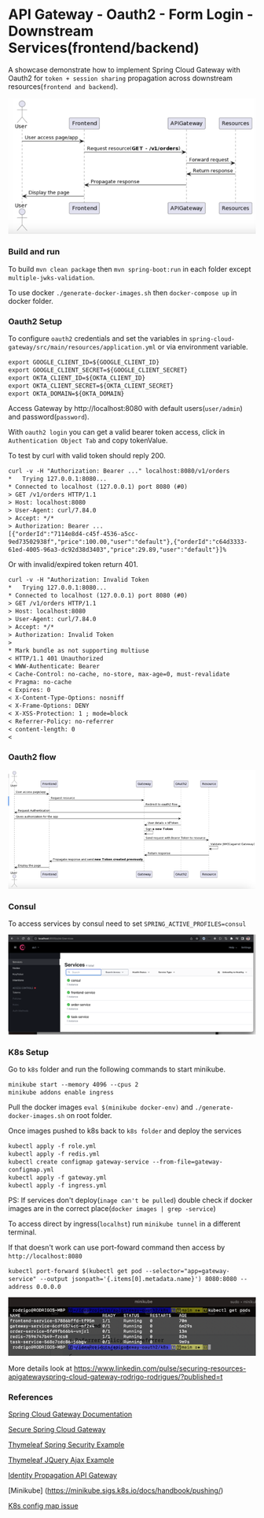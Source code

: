 # API Gateway - Oauth2 - Form Login - Downstream Services(frontend/backend)

A showcase demonstrate how to implement Spring Cloud Gateway with Oauth2 for `token + session sharing` propagation across downstream resources(`frontend and backend`).

![img_1.png](img_1.png)

### Build and run

To build `mvn clean package` then `mvn spring-boot:run` in each folder except `multiple-jwks-validation`.

To use docker `./generate-docker-images.sh` then `docker-compose up` in docker folder.

### Oauth2 Setup

To configure `oauth2` credentials and set the variables in `spring-cloud-gateway/src/main/resources/application.yml` or via environment variable.

```
export GOOGLE_CLIENT_ID=${GOOGLE_CLIENT_ID}
export GOOGLE_CLIENT_SECRET=${GOOGLE_CLIENT_SECRET}
export OKTA_CLIENT_ID=${OKTA_CLIENT_ID}
export OKTA_CLIENT_SECRET=${OKTA_CLIENT_SECRET}
export OKTA_DOMAIN=${OKTA_DOMAIN}
```

Access Gateway by http://localhost:8080 with default users(`user/admin`) and password(`password`).

With `oauth2 login` you can get a valid bearer token access, click in `Authentication Object Tab` and copy tokenValue.

To test by curl with valid token should reply 200.

```
curl -v -H "Authorization: Bearer ..." localhost:8080/v1/orders
*   Trying 127.0.0.1:8080...
* Connected to localhost (127.0.0.1) port 8080 (#0)
> GET /v1/orders HTTP/1.1
> Host: localhost:8080
> User-Agent: curl/7.84.0
> Accept: */*
> Authorization: Bearer ...
[{"orderId":"7114e8d4-c45f-4536-a5cc-9ed73502938f","price":100.00,"user":"default"},{"orderId":"c64d3333-61ed-4005-96a3-dc92d38d3403","price":29.89,"user":"default"}]%
```

Or with invalid/expired token return 401.
```
curl -v -H "Authorization: Invalid Token
*   Trying 127.0.0.1:8080...
* Connected to localhost (127.0.0.1) port 8080 (#0)
> GET /v1/orders HTTP/1.1
> Host: localhost:8080
> User-Agent: curl/7.84.0
> Accept: */*
> Authorization: Invalid Token
> 
* Mark bundle as not supporting multiuse
< HTTP/1.1 401 Unauthorized
< WWW-Authenticate: Bearer
< Cache-Control: no-cache, no-store, max-age=0, must-revalidate
< Pragma: no-cache
< Expires: 0
< X-Content-Type-Options: nosniff
< X-Frame-Options: DENY
< X-XSS-Protection: 1 ; mode=block
< Referrer-Policy: no-referrer
< content-length: 0
< 
```

### Oauth2 flow

![img.png](img.png)

### Consul

To access services by consul need to set `SPRING_ACTIVE_PROFILES=consul`

![img_2.png](img_2.png)

### K8s Setup

Go to `k8s` folder and run the following commands to start minikube.

```
minikube start --memory 4096 --cpus 2
minikube addons enable ingress
```

Pull the docker images `eval $(minikube docker-env)` and `./generate-docker-images.sh` on root folder.

Once images pushed to k8s back to `k8s folder` and deploy the services

```
kubectl apply -f role.yml
kubectl apply -f redis.yml
kubectl create configmap gateway-service --from-file=gateway-configmap.yml
kubectl apply -f gateway.yml
kubectl apply -f ingress.yml
```
PS: If services don't deploy(`inage can't be pulled`) double check if docker images are in the correct place(`docker images | grep -service`) 

To access direct by ingress(`localhst`) run `minikube tunnel` in a different terminal.

If that doesn't work can use port-foward command then access by `http://localhost:8080`

```
kubectl port-forward $(kubectl get pod --selector="app=gateway-service" --output jsonpath='{.items[0].metadata.name}') 8080:8080 --address 0.0.0.0
```

![img_3.png](img_3.png)

More details look at https://www.linkedin.com/pulse/securing-resources-apigatewayspring-cloud-gateway-rodrigo-rodrigues/?published=t

### References
[Spring Cloud Gateway Documentation](https://docs.spring.io/spring-cloud-gateway/docs/current/reference/html/#gateway-starter)

[Secure Spring Cloud Gateway](https://spring.io/blog/2019/08/16/securing-services-with-spring-cloud-gateway)

[Thymeleaf Spring Security Example](https://developer.okta.com/blog/2022/03/24/thymeleaf-security)

[Thymeleaf JQuery Ajax Example](https://riptutorial.com/thymeleaf/example/28530/replacing-fragments-with-ajax)

[Identity Propagation API Gateway](https://medium.com/@robert.broeckelmann/identity-propagation-in-an-api-gateway-architecture-c0f9bbe9273b)

[Minikube] (https://minikube.sigs.k8s.io/docs/handbook/pushing/)

[K8s config map issue](https://stackoverflow.com/questions/56863782/cannot-read-configmap-with-name-xx-in-namespace-default-ignoring)